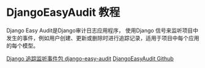 # DjangoEasyAudit 教程

<show-structure depth="2"/>

Django Easy Audit是Django审计日志应用程序， 使用Django 信号来监听项目中发生的事件，例如用户创建、更新或删除时进行追踪记录，适用于项目中每个应用的每个模型。

<seealso>
<category ref="ref_docs">
    <a href="https://mp.weixin.qq.com/s/rUUeU_ZjtddMJI1VyqU2NA">Django 追踪监听事件包 django-easy-audit</a>
</category>
<category ref="ref_github">
    <a href="https://github.com/soynatan/django-easy-audit">DjangoEasyAudit Github</a>
</category>
<category ref="ref_issues"></category>
<category ref="ref_hf"></category>
<category ref="ref_ms"></category>
</seealso>